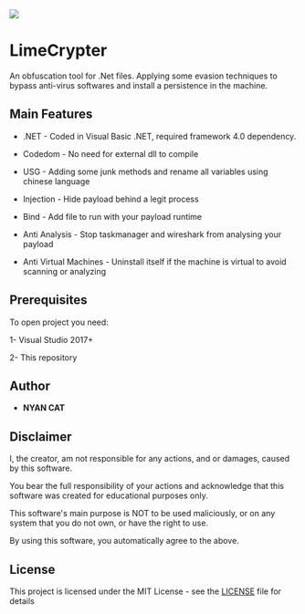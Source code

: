 
<img src="https://i.imgur.com/0U5Zkxk.gif">

# LimeCrypter

An obfuscation tool for .Net files. Applying some evasion techniques to bypass anti-virus softwares and install a persistence in the machine.


## Main Features

* .NET - Coded in Visual Basic .NET, required framework 4.0 dependency.
 
* Codedom - No need for external dll to compile

* USG - Adding some junk methods and rename all variables using chinese language

* Injection - Hide payload behind a legit process

* Bind - Add file to run with your payload runtime

* Anti Analysis - Stop taskmanager and wireshark from analysing your payload
 
* Anti Virtual Machines - Uninstall itself if the machine is virtual to avoid scanning or analyzing
 
 
## Prerequisites

To open project you need:

1- Visual Studio 2017+

2- This repository


## Author

* **NYAN CAT** 


## Disclaimer

I, the creator, am not responsible for any actions, and or damages, caused by this software.

You bear the full responsibility of your actions and acknowledge that this software was created for educational purposes only.

This software's main purpose is NOT to be used maliciously, or on any system that you do not own, or have the right to use.

By using this software, you automatically agree to the above.


## License

This project is licensed under the MIT License - see the [LICENSE](/LICENSE) file for details